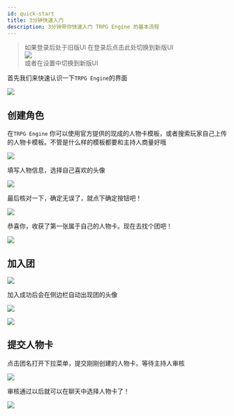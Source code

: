 ```yaml
---
id: quick-start
title: 3分钟快速入门
description: 3分钟带你快速入门 TRPG Engine 的基本流程
---
```


> 如果登录后处于旧版UI 在登录后点击此处切换到新版UI  
> ![](/img/blog/20201009202755.png)  
> 或者在设置中切换到新版UI  

首先我们来快速认识一下`TRPG Engine`的界面

![](/img/blog/20201009203757.png)

## 创建角色

在`TRPG Engine` 你可以使用官方提供的现成的人物卡模板，或者搜索玩家自己上传的人物卡模板。不管是什么样的模板都要和主持人商量好哦

![](/img/blog/20201009204129.png)


填写人物信息，选择自己喜欢的头像

![](/img/blog/20201009204415.png)

最后核对一下，确定无误了，就点下确定按钮吧！

![](/img/blog/20201009204810.png)

恭喜你，收获了第一张属于自己的人物卡。现在去找个团吧！

![](/img/blog/20201009205017.png)


## 加入团

![](/img/blog/20201009205521.png)

加入成功后会在侧边栏自动出现团的头像

![](/img/blog/20201009205825.png)

![](/img/blog/20201009210558.png)

## 提交人物卡

点击团名打开下拉菜单，提交刚刚创建的人物卡。等待主持人审核

![](/img/blog/20201009211025.png)

审核通过以后就可以在聊天中选择人物卡了！

![](/img/blog/20201009211355.png)
